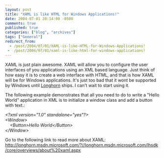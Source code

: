 ```yaml
---
layout: post
title: "XAML is like HTML for Windows Applications!"
date: 2004-07-01 20:14:00 -0500
comments: true
published: true
categories: ["blog", "archives"]
tags: ["General"]
redirect_from: 
  - /post/2004/07/01/XAML-is-like-HTML-for-Windows-Applications!
 -  /post/2004/07/01/xaml-is-like-html-for-windows-applications!
---
```

<!-- more -->
<P>XAML is just plain awesome. XAML will allow you to configure the user interfaces of you applications using an XML based language. Just think of how easy it is to create a web interface with HTML, and that is how XAML will be for Windows applications. It's just too bad that it wont be supported by Windows until <a title="Windows "Longhorn"" href="http://msdn.microsoft.com/longhorn/" target="_blank">Longhorn</a> ships. I can't wait to start using it.</P>
<P>The following example demonstrates that all you need to do to write a "Hello World" application in XML is to initialize a window class and add a button with text.: </P>
<P><EM>&lt;?xml version="1.0" standalone="yes"?&gt;<BR>&lt;Window&gt;<BR>&nbsp;&nbsp;&nbsp; &lt;Button&gt;Hello World&lt;/Button&gt;<BR>&lt;/Window&gt;</EM><BR></P>
<P>Go to the following link to read more about XAML: <A href="http://longhorn.msdn.microsoft.com/?//longhorn.msdn.microsoft.com/lhsdk/core/overviews/about%20xaml.aspx">http://longhorn.msdn.microsoft.com/?//longhorn.msdn.microsoft.com/lhsdk/core/overviews/about%20xaml.aspx</A></P>
